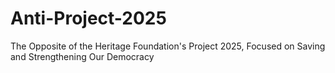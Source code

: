 # Anti-Project-2025
The Opposite of the Heritage Foundation's Project 2025, Focused on Saving and Strengthening Our Democracy 
